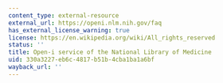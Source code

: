 ```yaml
---
content_type: external-resource
external_url: https://openi.nlm.nih.gov/faq
has_external_license_warning: true
license: https://en.wikipedia.org/wiki/All_rights_reserved
status: ''
title: Open-i service of the National Library of Medicine
uid: 330a3227-eb6c-4817-b51b-4cba1ba1a6bf
wayback_url: ''
---
```

